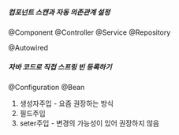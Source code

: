 ##### 컴포넌트 스캔과 자동 의존관계 설정
@Component
@Controller
@Service
@Repository

@Autowired
##### 자바 코드로 직접 스프링 빈 등록하기
@Configuration
@Bean

1. 생성자주입  - 요즘 권장하는 방식
2. 필드주입 
3. seter주입 - 변경의 가능성이 있어 권장하지 않음